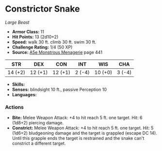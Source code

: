 # Constrictor Snake

*Large* *Beast*

- **Armor Class:** 11
- **Hit Points:** 13 (2d10+2)
- **Speed:** walk 30 ft. climb 30 ft. swim 30 ft.
- **Challenge Rating:** 1/4 (50 XP)
- **Source:** [A5e Monstrous Menagerie](https://enpublishingrpg.com/products/level-up-monstrous-menagerie-a5e) page 441

| STR | DEX | CON | INT | WIS | CHA |
| --- | --- | --- | --- | --- | --- |
| 14 (+2) | 12 (+1) | 12 (+1) | 2 (-4) | 10 (+0) | 3 (-4) |

- **Skills:** 
- **Senses:** blindsight 10 ft., passive Perception 10
- **Languages:** 
### Actions
- **Bite:** Melee Weapon Attack: +4 to hit  reach 5 ft.  one target. Hit: 6 (1d8+2) piercing damage.
- **Constrict:** Melee Weapon Attack: +4 to hit  reach 5 ft.  one target. Hit: 5 (1d6+2) bludgeoning damage and the target is grappled (escape DC 14). Until this grapple ends  the target is restrained and the snake can't constrict a different target.


